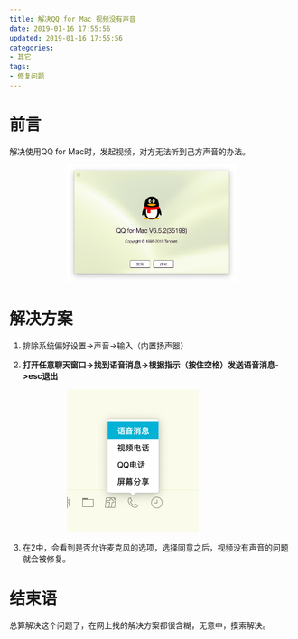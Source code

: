 ```yaml
---
title: 解决QQ for Mac 视频没有声音
date: 2019-01-16 17:55:56
updated: 2019-01-16 17:55:56
categories:
- 其它
tags:
- 修复问题
---
```

# 前言
解决使用QQ for Mac时，发起视频，对方无法听到己方声音的办法。
<div style="width: 300px; margin: auto">

![qq版本截图](https://raw.githubusercontent.com/zhongqin0820/zhongqin0820.github.io/source-articles/source/images/%E5%B1%8F%E5%B9%95%E5%BF%AB%E7%85%A7%202019-01-16%2017.57.15.png)
</div>

<!-- more -->
# 解决方案
1. 排除系统偏好设置->声音->输入（内置扬声器）

2. **打开任意聊天窗口->找到语音消息->根据指示（按住空格）发送语音消息->esc退出**

<div style="width: 300px; margin: auto">

![语音消息](https://raw.githubusercontent.com/zhongqin0820/zhongqin0820.github.io/source-articles/source/images/%E5%B1%8F%E5%B9%95%E5%BF%AB%E7%85%A7%202019-01-16%2017.58.20.png)
</div>

3. 在2中，会看到是否允许麦克风的选项，选择同意之后，视频没有声音的问题就会被修复。

# 结束语
总算解决这个问题了，在网上找的解决方案都很含糊，无意中，摸索解决。